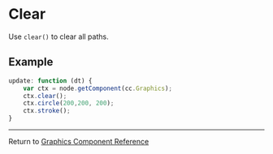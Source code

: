 # Clear

Use `clear()` to clear all paths.

## Example

```javascript
update: function (dt) {
    var ctx = node.getComponent(cc.Graphics);
    ctx.clear();
    ctx.circle(200,200, 200);
    ctx.stroke();
}
```

<hr>

Return to [Graphics Component Reference](../../components/graphics.md)


